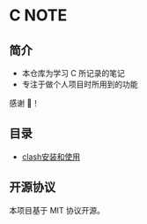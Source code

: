 # C NOTE

## 简介

- 本仓库为学习 C 所记录的笔记
- 专注于做个人项目时所用到的功能

感谢 🙏！

## 目录

- [clash安装和使用](docs/clash.md)

## 开源协议

本项目基于 MIT 协议开源。
